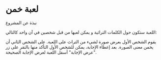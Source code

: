 # لعبة خمن

نبذة عن المشروع

اللعبة ستكون حول الكلمات التراثية و يمكن لعبها من قبل شخصين في آن واحد كالتالي:

يقوم الشخص الأول بعرض صورة لشيء من التراث على اللعبة.
على الشخص الثاني أن يخمن معنى الصورة.
بعد إعطاء الإجابة، يمكن للشخص الأول التأكد منها بالنقر على زر "عرض الإجابة" أسفل اللعبة لعرض الإجابة الصحيحة.
